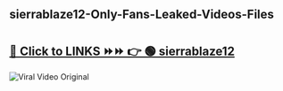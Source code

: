 
 ## sierrablaze12-Only-Fans-Leaked-Videos-Files

# <h2><a href="https://mediaupload.pro?sierrablaze12">🔗 Click to LINKS ⏩⏩ 👉 🟢 sierrablaze12 </a></h2>

<a href="https://mediaupload.pro?sierrablaze12" rel="nofollow" data-target="animated-image.originalLink"><img src="https://i.ibb.co.com/xMMVF88/686577567.gif" alt="Viral Video Original" style="max-width: 100%; display: inline-block;" data-target="animated-image.originalImage"></a>